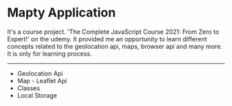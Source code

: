 # Mapty Application

It's a course project. 'The Complete JavaScript Course 2021: From Zero to Expert!' on the udemy. It provided me an opportunity to learn different concepts related to the geolocation api, maps, browser api and many more. It is only for learning process.

<hr>

- Geolocation Api
- Map - Leaflet Api
- Classes
- Local Storage
